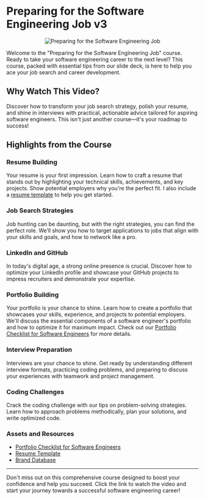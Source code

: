 # Preparing for the Software Engineering Job v3

<p align="center">
  <img src="https://res.cloudinary.com/vetswhocode/image/upload/v1721005521/Final_Preparing_For_the_Software_Engineering_Job_v3_-_Slide_Deck_sqof1p.gif" alt="Preparing for the Software Engineering Job">
</p>

Welcome to the "Preparing for the Software Engineering Job" course. Ready to take your software engineering career to the next level? This course, packed with essential tips from our slide deck, is here to help you ace your job search and career development.

## Why Watch This Video?

Discover how to transform your job search strategy, polish your resume, and shine in interviews with practical, actionable advice tailored for aspiring software engineers. This isn't just another course—it's your roadmap to success!

## Highlights from the Course

### Resume Building
Your resume is your first impression. Learn how to craft a resume that stands out by highlighting your technical skills, achievements, and key projects. Show potential employers why you're the perfect fit. I also include a [resume template](resume-template.pdf) to help you get started.

### Job Search Strategies
Job hunting can be daunting, but with the right strategies, you can find the perfect role. We’ll show you how to target applications to jobs that align with your skills and goals, and how to network like a pro.

### LinkedIn and GitHub
In today's digital age, a strong online presence is crucial. Discover how to optimize your LinkedIn profile and showcase your GitHub projects to impress recruiters and demonstrate your expertise.

### Portfolio Building
Your portfolio is your chance to shine. Learn how to create a portfolio that showcases your skills, experience, and projects to potential employers. We'll discuss the essential components of a software engineer's portfolio and how to optimize it for maximum impact. Check out our [Portfolio Checklist for Software Engineers](https://vets-who-code.notion.site/Portfolio-Checklist-for-Software-Engineers-1b3b3b3b3b3b4c5db8273993dfd748c3) for more details.

### Interview Preparation
Interviews are your chance to shine. Get ready by understanding different interview formats, practicing coding problems, and preparing to discuss your experiences with teamwork and project management.

### Coding Challenges
Crack the coding challenge with our tips on problem-solving strategies. Learn how to approach problems methodically, plan your solutions, and write optimized code.

### Assets and Resources
- [Portfolio Checklist for Software Engineers](https://vets-who-code.notion.site/Portfolio-Checklist-for-Software-Engineers-1b3b3b3b3b3b4c5db8273993dfd748c3)
- [Resume Template](resume-template.pdf)
- [Brand Database](https://vets-who-code.notion.site/Generic-Brand-Database-d69b3e59f9274427adedf00aa9f16c21?pvs=4)
---

Don't miss out on this comprehensive course designed to boost your confidence and help you succeed. Click the link to watch the video and start your journey towards a successful software engineering career!